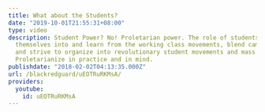 ```yaml
---
title: What about the Students?
date: "2019-10-01T21:55:31+08:00"
type: video
description: Student Power? No! Proletarian power. The role of students is to integrate
  themselves into and learn from the working class movements, blend campus with community,
  and strive to organize into revolutionary student movements and mass organizations.
  Proletarianize in practice and in mind.
publishdate: "2018-02-02T04:13:35.000Z"
url: /blackredguard/uEOTRuRKMsA/
providers:
  youtube:
    id: uEOTRuRKMsA
---
```

